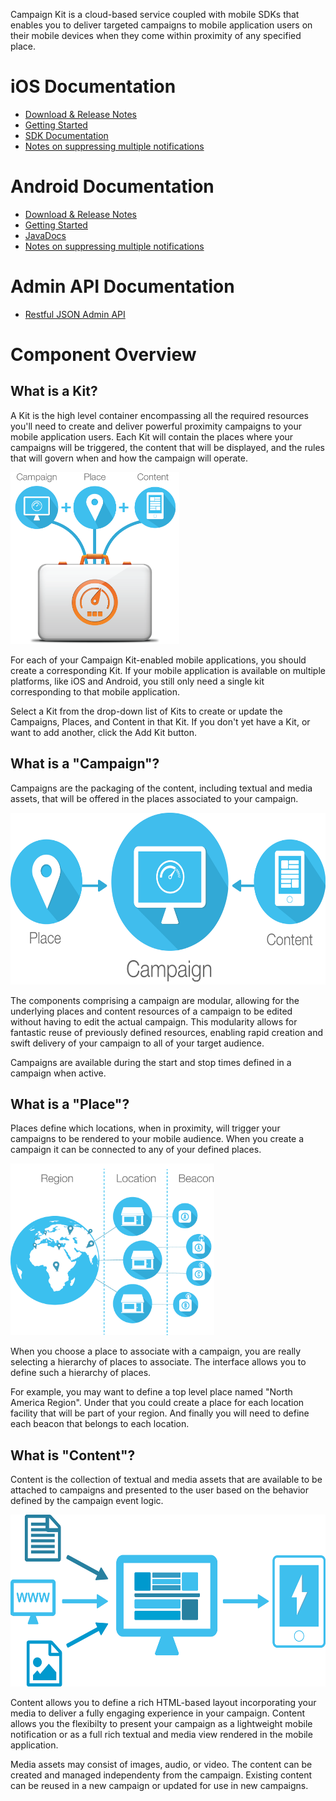 Campaign Kit is a cloud-based service coupled with mobile SDKs that enables you to deliver targeted campaigns to mobile application users on their mobile devices when they come within proximity of any specified place.

# iOS Documentation
* [Download & Release Notes](https://github.com/RadiusNetworks/campaignkit-ios/releases/latest)
* [Getting Started](http://developer.radiusnetworks.com/campaignkit/ios/AppleDocs/docs/Docs/How-To.html)
* [SDK Documentation](http://developer.radiusnetworks.com/campaignkit/ios/AppleDocs/index.html)
* [Notes on suppressing multiple notifications](http://developer.radiusnetworks.com/campaignkit/ios/suppressing-multiple-campaigns.html)

# Android Documentation
* [Download & Release Notes](https://github.com/RadiusNetworks/campaignkit-android/releases/latest)
* [Getting Started](http://developer.radiusnetworks.com/campaignkit/android/getting-started.html)
* [JavaDocs](http://developer.radiusnetworks.com/campaignkit/android/javadocs/index.html)
* [Notes on suppressing multiple notifications](http://developer.radiusnetworks.com/campaignkit/android/suppressing-multiple-campaigns.html)

# Admin API Documentation
* [Restful JSON Admin API](api)

# Component Overview

## What is a Kit?
A Kit is the high level container encompassing all the required resources you'll need to
create and deliver powerful proximity campaigns to your mobile application users. Each
Kit will contain the places where your campaigns will be triggered, the content that will
be displayed, and the rules that will govern when and how the campaign will operate.

<img src="kit.png" height="275"/>

For each of your Campaign Kit-enabled mobile applications, you should create a corresponding
Kit. If your mobile application is available on multiple platforms, like iOS and Android, you
still only need a single kit corresponding to that mobile application.

Select a Kit from the drop-down list of Kits to create or update the Campaigns,
Places, and Content in that Kit. If you don't yet have a Kit, or want to
add another, click the Add Kit button.

## What is a "Campaign"?
Campaigns are the packaging of the content, including textual and media assets,
that will be offered in the places associated to your campaign.

<img src="campaign.png" height="275"/>

The components comprising a campaign are modular, allowing for the underlying places
and content resources of a campaign to be edited without having to edit the actual campaign.
This modularity allows for fantastic reuse of previously defined resources,
enabling rapid creation and swift delivery of your campaign to all of your target audience.

Campaigns are available during the start and stop times defined in a campaign when active.

## What is a "Place"?
Places define which locations, when in proximity, will trigger your campaigns to be
rendered to your mobile audience. When you create a campaign it can be connected to
any of your defined places.

<img src="place.png" height="275"/>

When you choose a place to associate with a campaign, you are really selecting a hierarchy
of places to associate. The interface allows you to define such a hierarchy of places.

For example, you may want to define a top level place named "North America Region".
Under that you could create a place for each location facility that will be part of your region.
And finally you will need to define each beacon that belongs to each location.

## What is "Content"?
Content is the collection of textual and media assets that are available to be attached to
campaigns and presented to the user based on the behavior defined by the campaign event logic.

<img src="content.png" height="275"/>

Content allows you to define a rich HTML-based layout incorporating your media to deliver a
fully engaging experience in your campaign. Content allows you the flexibilty to present your
campaign as a lightweight mobile notification or as a full rich textual and media view rendered
in the mobile application.

Media assets may consist of images, audio, or video. The content can be created and managed
independenty from the campaign. Existing content can be reused in a new campaign or updated for
use in new campaigns.
